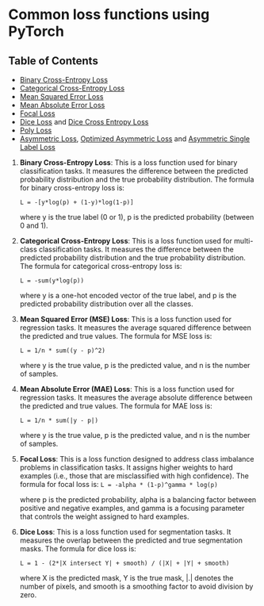 # Common loss functions using PyTorch

## Table of Contents

- [Binary Cross-Entropy Loss](#)
- [Categorical Cross-Entropy Loss](#)
- [Mean Squared Error Loss](#)
- [Mean Absolute Error Loss](#)
- [Focal Loss](./losses/focal_loss.py)
- [Dice Loss](./losses/dice_loss.py) and [Dice Cross Entropy Loss](./losses/dice_ce_loss.py)
- [Poly Loss](./losses/poly_loss.py)
- [Asymmetric Loss](./losses/asymmetric_loss.py:10), [Optimized Asymmetric Loss](./losses/asymmetric_loss.py:63) and [Asymmetric Single Label Loss](./losses/asymmetric_loss.py:126)

1. **Binary Cross-Entropy Loss**: This is a loss function used for binary classification tasks. It measures the
   difference
   between the predicted probability distribution and the true probability distribution. The formula for binary
   cross-entropy loss is:

   `L = -[y*log(p) + (1-y)*log(1-p)]`

   where y is the true label (0 or 1), p is the predicted probability (between 0 and 1).

2. **Categorical Cross-Entropy Loss**: This is a loss function used for multi-class classification tasks. It measures
   the
   difference between the predicted probability distribution and the true probability distribution. The formula for
   categorical cross-entropy loss is:

   `L = -sum(y*log(p))`

   where y is a one-hot encoded vector of the true label, and p is the predicted probability distribution over all the
   classes.

3. **Mean Squared Error (MSE) Loss**: This is a loss function used for regression tasks. It measures the average squared
   difference between the predicted and true values. The formula for MSE loss is:

   `L = 1/n * sum((y - p)^2)`

   where y is the true value, p is the predicted value, and n is the number of samples.

4. **Mean Absolute Error (MAE) Loss**: This is a loss function used for regression tasks. It measures the average
   absolute
   difference between the predicted and true values. The formula for MAE loss is:

   `L = 1/n * sum(|y - p|)`

   where y is the true value, p is the predicted value, and n is the number of samples.

5. **Focal Loss**: This is a loss function designed to address class imbalance problems in classification tasks. It
   assigns
   higher weights to hard examples (i.e., those that are misclassified with high confidence). The formula for focal loss
   is:
   `L = -alpha * (1-p)^gamma * log(p)`

   where p is the predicted probability, alpha is a balancing factor between positive and negative examples, and gamma
   is a
   focusing parameter that controls the weight assigned to hard examples.

6. **Dice Loss**: This is a loss function used for segmentation tasks. It measures the overlap between the predicted and
   true segmentation masks. The formula for dice loss is:

   `L = 1 - (2*|X intersect Y| + smooth) / (|X| + |Y| + smooth)`

   where X is the predicted mask, Y is the true mask, |.| denotes the number of pixels, and smooth is a smoothing factor
   to
   avoid division by zero.
